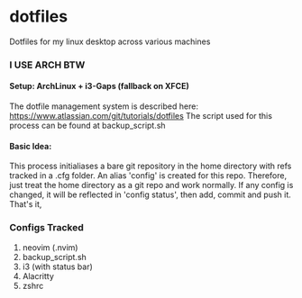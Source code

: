 # dotfiles
Dotfiles for my linux desktop across various machines

### I USE ARCH BTW
#### Setup: ArchLinux + i3-Gaps (fallback on XFCE)

The dotfile management system is described here: https://www.atlassian.com/git/tutorials/dotfiles
The script used for this process can be found at backup_script.sh

#### Basic Idea:
This process initialiases a bare git repository in the home directory with refs tracked in a .cfg folder.
An alias 'config' is created for this repo. Therefore, just treat the home directory as a git repo and work normally. If any config 
is changed, it will be reflected in 'config status', then add, commit and push it. That's it,

### Configs Tracked
1. neovim (.nvim)
2. backup_script.sh
3. i3 (with status bar)
4. Alacritty
5. zshrc
